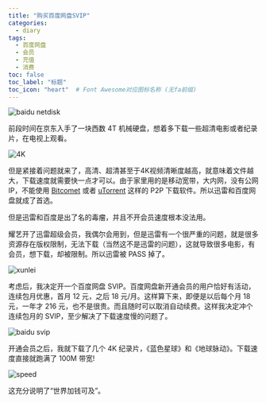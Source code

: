 ```yaml
---
title: "购买百度网盘SVIP"
categories:
  - diary
tags:
  - 百度网盘
  - 会员
  - 充值
  - 消费
toc: false
toc_label: "标题"
toc_icon: "heart"  # Font Awesome对应图标名称 (无fa前缀)	
---
```

![baidu netdisk][1]

前段时间在京东入手了一块西数 4T 机械硬盘，想着多下载一些超清电影或者纪录片，在电视上观看。

![4K][2]

但是紧接着问题就来了，高清、超清甚至于4K视频清晰度越高，就意味着文件越大，下载速度就需要快一点才可以。由于家里用的是移动宽带，大内网，没有公网 IP，不能使用 [Bitcomet][3] 或者 [uTorrent][4] 这样的 P2P 下载软件。所以迅雷和百度网盘就成了首选。

但是迅雷和百度是出了名的毒瘤，并且不开会员速度根本没法用。

耀艺开了迅雷超级会员，我偶尔会用到，但是迅雷有一个很严重的问题，就是很多资源存在版权限制，无法下载（当然这不是迅雷的问题），这就导致很多电影，有会员，想下载，却被限制。所以迅雷被 PASS 掉了。

![xunlei][5]

考虑后，我决定开一个百度网盘 SVIP。百度网盘新开通会员的用户恰好有活动，连续包月优惠，首月 12 元，之后 18 元/月。这样算下来，即便是以后每个月 18 元，一年才 216 元，也不是很贵。而且随时可以取消自动续费。这样我决定冲个连续包月的 SVIP，至少解决了下载速度慢的问题了。

![baidu svip][6]

开通会员之后，我就下载了几个 4K 纪录片，《蓝色星球》和《地球脉动》。下载速度直接就跑满了 100M 带宽!

![speed][7]

这充分说明了“世界加钱可及”。


  [1]: https://s1.ax1x.com/2020/03/22/8IhMLT.jpg
  [2]: https://s1.ax1x.com/2020/03/22/8I5daD.jpg
  [3]: https://www.bitcomet.com/
  [4]: https://www.utorrent.com/
  [5]: https://s1.ax1x.com/2020/03/22/8I57Mq.jpg
  [6]: https://s1.ax1x.com/2020/03/22/8IIJYQ.png
  [7]: https://s1.ax1x.com/2020/03/22/8IhsFH.png